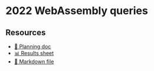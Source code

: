 # 2022 WebAssembly queries

## Resources

- [📄 Planning doc][~google-doc]
- [📊 Results sheet][~google-sheets]
- [📝 Markdown file][~chapter-markdown]

[~google-doc]: https://docs.google.com/document/d/1U8CeQ_2ga_m-TGDAIGgB2PjB0O6Z5dauqtvuZubmXtQ/edit?usp=sharing
[~google-sheets]: https://docs.google.com/spreadsheets/d/11jyABro0fKtuN6INnYP9pJlv5QWwp0jfJyTsGfKgScg/edit?usp=sharing
[~chapter-markdown]: https://github.com/HTTPArchive/almanac.httparchive.org/tree/main/src/content/en/2022/webassembly.md
